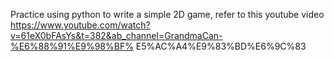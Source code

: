 Practice using python to write a simple 2D game, refer to this youtube video
https://www.youtube.com/watch?v=61eX0bFAsYs&t=382&ab_channel=GrandmaCan-%E6%88%91%E9%98%BF% E5%AC%A4%E9%83%BD%E6%9C%83
